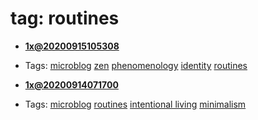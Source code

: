 
# tag: routines

 * **[1x@20200915105308](../content/notebook/captures/logs/20200915105308.md)**

  * Tags:  <a class="tag" href="#!tags/microblog.md">microblog</a>  <a class="tag" href="#!tags/zen.md">zen</a>  <a class="tag" href="#!tags/phenomenology.md">phenomenology</a>  <a class="tag" href="#!tags/identity.md">identity</a>  <a class="tag" href="#!tags/routines.md">routines</a>
 * **[1x@20200914071700](../content/notebook/captures/logs/20200914071700.md)**

  * Tags:  <a class="tag" href="#!tags/microblog.md">microblog</a>  <a class="tag" href="#!tags/routines.md">routines</a>  <a class="tag" href="#!tags/intentional living.md">intentional living</a>  <a class="tag" href="#!tags/minimalism.md">minimalism</a>